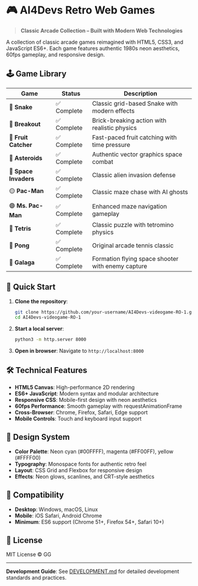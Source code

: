 # 🎮 AI4Devs Retro Web Games

> **Classic Arcade Collection – Built with Modern Web Technologies**

A collection of classic arcade games reimagined with HTML5, CSS3, and JavaScript ES6+. Each game features authentic 1980s neon aesthetics, 60fps gameplay, and responsive design.

## 🕹️ Game Library

| Game | Status | Description |
|------|--------|-------------|
| 🐍 **Snake** | ✅ Complete | Classic grid-based Snake with modern effects |
| 🧱 **Breakout** | ✅ Complete | Brick-breaking action with realistic physics |
| 🍎 **Fruit Catcher** | ✅ Complete | Fast-paced fruit catching with time pressure |
| 🚀 **Asteroids** | ✅ Complete | Authentic vector graphics space combat |
| 👾 **Space Invaders** | ✅ Complete | Classic alien invasion defense |
| 🟡 **Pac-Man** | ✅ Complete | Classic maze chase with AI ghosts |
| 🟣 **Ms. Pac-Man** | ✅ Complete | Enhanced maze navigation gameplay |
| 🧩 **Tetris** | ✅ Complete | Classic puzzle with tetromino physics |
| 🏓 **Pong** | ✅ Complete | Original arcade tennis classic |
| 🚀 **Galaga** | ✅ Complete | Formation flying space shooter with enemy capture |

## 🚀 Quick Start

1. **Clone the repository**:
   ```bash
   git clone https://github.com/your-username/AI4Devs-videogame-RO-1.git
   cd AI4Devs-videogame-RO-1
   ```

2. **Start a local server**:
   ```bash
   python3 -m http.server 8000
   ```

3. **Open in browser**: Navigate to `http://localhost:8000`

## 🛠️ Technical Features

- **HTML5 Canvas**: High-performance 2D rendering
- **ES6+ JavaScript**: Modern syntax and modular architecture
- **Responsive CSS**: Mobile-first design with neon aesthetics
- **60fps Performance**: Smooth gameplay with requestAnimationFrame
- **Cross-Browser**: Chrome, Firefox, Safari, Edge support
- **Mobile Controls**: Touch and keyboard input support

## 🎨 Design System

- **Color Palette**: Neon cyan (#00FFFF), magenta (#FF00FF), yellow (#FFFF00)
- **Typography**: Monospace fonts for authentic retro feel
- **Layout**: CSS Grid and Flexbox for responsive design
- **Effects**: Neon glows, scanlines, and CRT-style aesthetics

## 📱 Compatibility

- **Desktop**: Windows, macOS, Linux
- **Mobile**: iOS Safari, Android Chrome
- **Minimum**: ES6 support (Chrome 51+, Firefox 54+, Safari 10+)

## 📄 License

MIT License © GG

---

**Development Guide**: See [DEVELOPMENT.md](DEVELOPMENT.md) for detailed development standards and practices.
